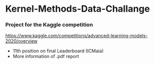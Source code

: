 # Kernel-Methods-Data-Challange

### Project for the Kaggle competition 
https://www.kaggle.com/competitions/advanced-learning-models-2020/overview

- 11th position on final Leaderboard (ICMaia)
- More information of .pdf report 

